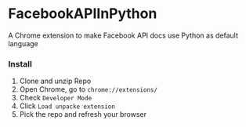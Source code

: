 # FacebookAPIInPython
A Chrome extension to make Facebook API docs use Python as default language

### Install
1. Clone and unzip Repo
2. Open Chrome, go to `chrome://extensions/`
3. Check `Developer Mode`
4. Click `Load unpacke extension`
5. Pick the repo and refresh your browser
